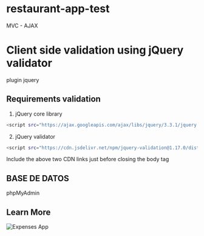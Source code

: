 # restaurant-app-test

MVC - AJAX

# Client side validation using jQuery validator

plugin jquery

## Requirements validation

1. jQuery core library

```bash
<script src="https://ajax.googleapis.com/ajax/libs/jquery/3.3.1/jquery.min.js"></script>
```

2. jQuery validator

```bash
<script src="https://cdn.jsdelivr.net/npm/jquery-validation@1.17.0/dist/jquery.validate.js"></script>
```

Include the above two CDN links just before closing the body tag

## BASE DE DATOS

phpMyAdmin 

## Learn More

![Expenses App](https://user-images.githubusercontent.com/61514146/168408578-c97688dd-0db6-402f-9cdc-ecfce8f3eda0.png)

